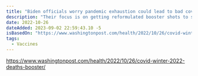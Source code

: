 ```yaml
---
title: "Biden officials worry pandemic exhaustion could lead to bad covid winter"
description: "Their focus is on getting reformulated booster shots to seniors and the immunocompromised to avert thousands of preventable deaths"
date: 2022-10-26
dateAdded: 2023-09-02 22:59:43.10 -5
isBasedOn: "https://www.washingtonpost.com/health/2022/10/26/covid-winter-2022-deaths-booster/"
tags:
  - Vaccines
---
```


https://www.washingtonpost.com/health/2022/10/26/covid-winter-2022-deaths-booster/
